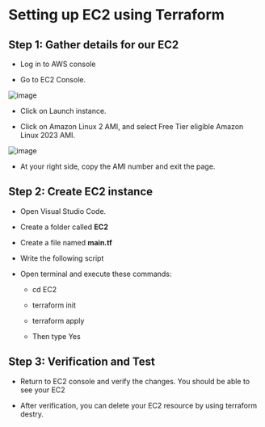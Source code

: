 # Setting up EC2 using Terraform

## Step 1: Gather details for our EC2

- Log in to AWS console

- Go to EC2 Console.

![image](https://github.com/djcloudking/terraform-challenges/assets/122766532/51fff0f7-67ae-4c32-b471-607e54054469)


- Click on Launch instance.

- Click on Amazon Linux 2 AMI, and select Free Tier eligible Amazon Linux 2023 AMI.

![image](https://github.com/djcloudking/terraform-challenges/assets/122766532/b54ad2e4-1e09-43c7-8d66-10668460a934)


- At your right side, copy the AMI number and exit the page. 


## Step 2: Create EC2 instance

- Open Visual Studio Code.  

- Create a folder called **EC2**

- Create a file named **main.tf**

- Write the following script

- Open terminal and execute these commands:

    - cd EC2

    - terraform init

    - terraform apply

    - Then type Yes

## Step 3: Verification and Test

- Return to EC2 console and verify the changes. You should be able to see your EC2

- After verification, you can delete your EC2 resource by using terraform destry. 


